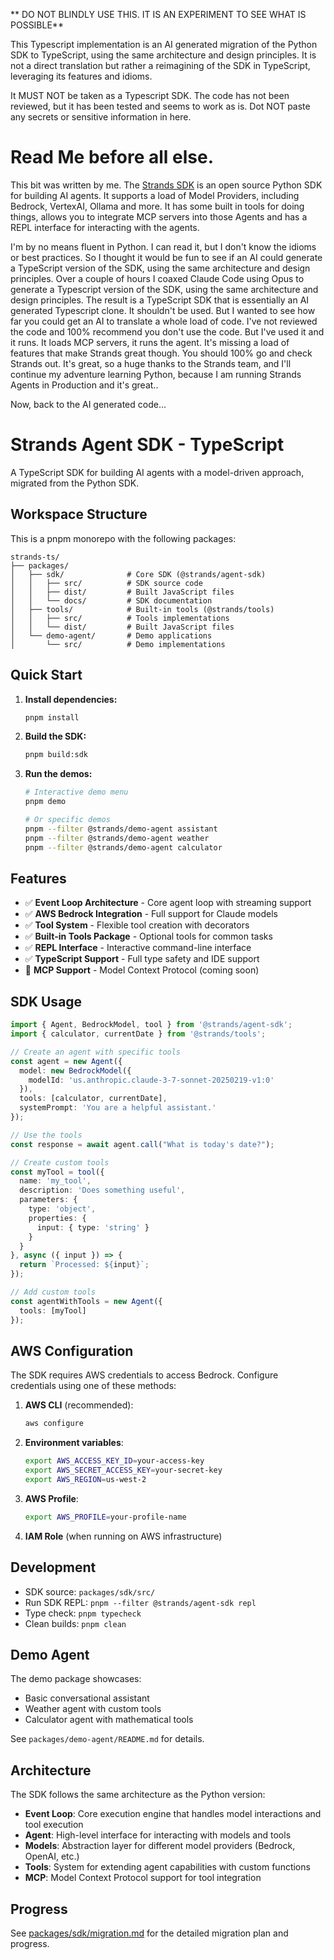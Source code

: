 ** DO NOT BLINDLY USE THIS. IT IS AN EXPERIMENT TO SEE WHAT IS POSSIBLE**

This Typescript implementation is an AI generated migration of the Python SDK to TypeScript, using the same architecture and design principles. It is not a direct translation but rather a reimagining of the SDK in TypeScript, leveraging its features and idioms.

It MUST NOT be taken as a Typescript SDK. The code has not been reviewed, but it has been tested and seems to work as is. Dot NOT paste any secrets or sensitive information in here.


# Read Me before all else.

This bit was written by me. The [Strands SDK](https://github.com/strands-agents/sdk-python) is an open source Python SDK for building AI agents. It supports a load of Model Providers, including Bedrock, VertexAI, Ollama and more. It has some built in tools for doing things, allows you to integrate MCP servers into those Agents and has a REPL interface for interacting with the agents.

I'm by no means fluent in Python. I can read it, but I don't know the idioms or best practices. So I thought it would be fun to see if an AI could generate a TypeScript version of the SDK, using the same architecture and design principles. Over a couple of hours I coaxed Claude Code using Opus to generate a Typescript version of the SDK, using the same architecture and design principles. The result is a TypeScript SDK that is essentially an AI generated Typescript clone. It shouldn't be used. But I wanted to see how far you could get an AI to translate a whole load of code. I've not reviewed the code and 100% recommend you don't use the code. But I've used it and it runs. It loads MCP servers, it runs the agent. It's missing a load of features that make Strands great though. You should 100% go and check Strands out. It's great, so a huge thanks to the Strands team, and I'll continue my adventure learning Python, because I am running Strands Agents in Production and it's great..

Now, back to the AI generated code...


# Strands Agent SDK - TypeScript

A TypeScript SDK for building AI agents with a model-driven approach, migrated from the Python SDK.

## Workspace Structure

This is a pnpm monorepo with the following packages:

```
strands-ts/
├── packages/
│   ├── sdk/              # Core SDK (@strands/agent-sdk)
│   │   ├── src/          # SDK source code
│   │   ├── dist/         # Built JavaScript files
│   │   └── docs/         # SDK documentation
│   ├── tools/            # Built-in tools (@strands/tools)
│   │   ├── src/          # Tools implementations
│   │   └── dist/         # Built JavaScript files
│   └── demo-agent/       # Demo applications
│       └── src/          # Demo implementations
```

## Quick Start

1. **Install dependencies:**
   ```bash
   pnpm install
   ```

2. **Build the SDK:**
   ```bash
   pnpm build:sdk
   ```

3. **Run the demos:**
   ```bash
   # Interactive demo menu
   pnpm demo
   
   # Or specific demos
   pnpm --filter @strands/demo-agent assistant
   pnpm --filter @strands/demo-agent weather
   pnpm --filter @strands/demo-agent calculator
   ```

## Features

- ✅ **Event Loop Architecture** - Core agent loop with streaming support
- ✅ **AWS Bedrock Integration** - Full support for Claude models
- ✅ **Tool System** - Flexible tool creation with decorators
- ✅ **Built-in Tools Package** - Optional tools for common tasks
- ✅ **REPL Interface** - Interactive command-line interface
- ✅ **TypeScript Support** - Full type safety and IDE support
- 🚧 **MCP Support** - Model Context Protocol (coming soon)

## SDK Usage

```typescript
import { Agent, BedrockModel, tool } from '@strands/agent-sdk';
import { calculator, currentDate } from '@strands/tools';

// Create an agent with specific tools
const agent = new Agent({
  model: new BedrockModel({
    modelId: 'us.anthropic.claude-3-7-sonnet-20250219-v1:0'
  }),
  tools: [calculator, currentDate],
  systemPrompt: 'You are a helpful assistant.'
});

// Use the tools
const response = await agent.call("What is today's date?");

// Create custom tools
const myTool = tool({
  name: 'my_tool',
  description: 'Does something useful',
  parameters: {
    type: 'object',
    properties: {
      input: { type: 'string' }
    }
  }
}, async ({ input }) => {
  return `Processed: ${input}`;
});

// Add custom tools
const agentWithTools = new Agent({
  tools: [myTool]
});
```

## AWS Configuration

The SDK requires AWS credentials to access Bedrock. Configure credentials using one of these methods:

1. **AWS CLI** (recommended):
   ```bash
   aws configure
   ```

2. **Environment variables**:
   ```bash
   export AWS_ACCESS_KEY_ID=your-access-key
   export AWS_SECRET_ACCESS_KEY=your-secret-key
   export AWS_REGION=us-west-2
   ```

3. **AWS Profile**:
   ```bash
   export AWS_PROFILE=your-profile-name
   ```

4. **IAM Role** (when running on AWS infrastructure)

## Development

- SDK source: `packages/sdk/src/`
- Run SDK REPL: `pnpm --filter @strands/agent-sdk repl`
- Type check: `pnpm typecheck`
- Clean builds: `pnpm clean`

## Demo Agent

The demo package showcases:
- Basic conversational assistant
- Weather agent with custom tools
- Calculator agent with mathematical tools

See `packages/demo-agent/README.md` for details.

## Architecture

The SDK follows the same architecture as the Python version:

- **Event Loop**: Core execution engine that handles model interactions and tool execution
- **Agent**: High-level interface for interacting with models and tools
- **Models**: Abstraction layer for different model providers (Bedrock, OpenAI, etc.)
- **Tools**: System for extending agent capabilities with custom functions
- **MCP**: Model Context Protocol support for tool integration

## Progress

See [packages/sdk/migration.md](./packages/sdk/migration.md) for the detailed migration plan and progress.
